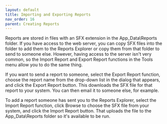 ```yaml
---
layout: default
title: Importing and Exporting Reports
nav_order: 16
parent: Creating Reports
---
```

Reports are stored in files with an SFX extension in the App_Data\Reports folder. If you have access to the web server, you can copy SFX files into the folder to add them to the Reports Explorer or copy them from that folder to send to someone else. However, having access to the server isn't very common, so the Import Report and Export Report functions in the Tools menu allow you to do the same thing.

If you want to send a report to someone, select the Export Report function, choose the report name from the drop-down list in the dialog that appears, and click the Export Report button. This downloads the SFX file for that report to your system. You can then email it to someone else, for example.

To add a report someone has sent you to the Reports Explorer, select the Import Report function, click Browse to choose the SFX file from your system, and click the Import Report button. That uploads the file to the App_Data\Reports folder so it's available to be run.